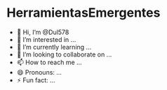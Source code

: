 # HerramientasEmergentes
- 👋 Hi, I’m @Dul578
- 👀 I’m interested in ...
- 🌱 I’m currently learning ...
- 💞️ I’m looking to collaborate on ...
- 📫 How to reach me ...
- 😄 Pronouns: ...
- ⚡ Fun fact: ...

<!---
Dul578/Dul578 is a ✨ special ✨ repository because its `README.md` (this file) appears on your GitHub profile.
You can click the Preview link to take a look at your changes.
--->
